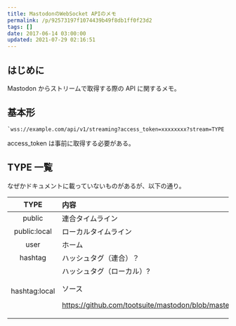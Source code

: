 ```yaml
---
title: MastodonのWebSocket APIのメモ
permalink: /p/92573197f1074439b49f8db1ff0f23d2
tags: []
date: 2017-06-14 03:00:00
updated: 2021-07-29 02:16:51
---
```


## はじめに

Mastodon からストリームで取得する際の API に関するメモ。

## 基本形

```
`wss://example.com/api/v1/streaming?access_token=xxxxxxxx?stream=TYPE
```

access_token は事前に取得する必要がある。

## TYPE 一覧

なぜかドキュメントに載っていないものがあるが、以下の通り。

<table>
<thead>
<tr>
<th style="text-align:center">TYPE
<th style="text-align:left">内容

<tbody>
<tr>
<td style="text-align:center">public
<td style="text-align:left">連合タイムライン

<tr>
<td style="text-align:center">public:local
<td style="text-align:left">ローカルタイムライン

<tr>
<td style="text-align:center">user
<td style="text-align:left">ホーム

<tr>
<td style="text-align:center">hashtag
<td style="text-align:left">ハッシュタグ（連合）？

<tr>
<td style="text-align:center">hashtag:local
<td style="text-align:left">ハッシュタグ（ローカル）?

ソース

<a href="https://github.com/tootsuite/mastodon/blob/master/streaming/index.js#L376"><https://github.com/tootsuite/mastodon/blob/master/streaming/index.js#L376></a>
